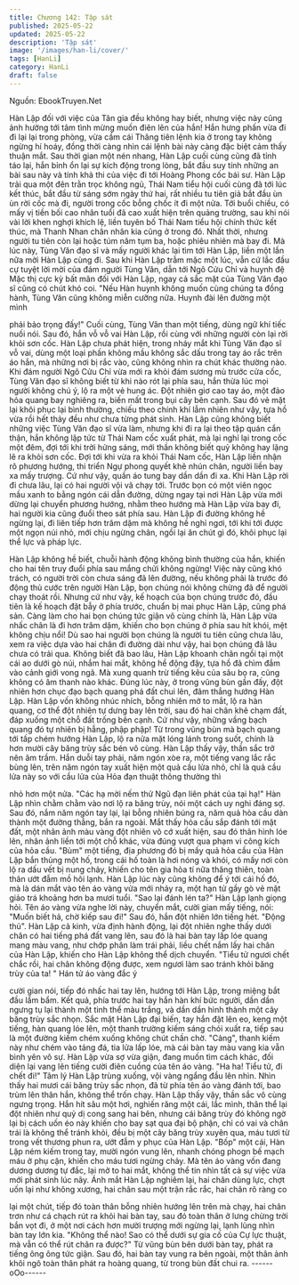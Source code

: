 ```yaml
---
title: Chương 142: Tập sát
published: 2025-05-22
updated: 2025-05-22
description: 'Tập sát'
image: '/images/han-li/cover/'
tags: [HanLi]
category: HanLi
draft: false
---
```


Nguồn: EbookTruyen.Net

Hàn Lập đối với việc của Tân gia đều không hay biết, nhưng việc
này cũng ảnh hưởng tới tâm tình mừng muốn điên lên của hắn!
Hắn hưng phấn vừa đi đi lại lại trong phòng, vừa cầm cái Thăng
tiên lệnh kia ở trong tay không ngừng hí hoáy, đồng thời càng
nhìn cái lệnh bài này càng đặc biệt cảm thấy thuận mắt.
Sau thời gian một nén nhang, Hàn Lập cuối cùng cũng đã tỉnh táo
lại, hắn bỉnh ổn lại sự kích động trong lòng, bắt đầu suy tính
những an bài sau này và tính khả thi của việc đi tới Hoàng Phong
cốc bái sư.
Hàn Lập trải qua một đên trằn trọc không ngủ, Thái Nam tiểu hội
cuối cùng đã tới lúc kết thúc, bắt đầu từ sáng sớm ngày thứ hai,
rất nhiều tu tiên giả bắt đầu ùn ùn rời cốc mà đi, người trong cốc
bỗng chốc ít đi một nửa.
Tới buổi chiều, có mấy vị tiền bối cao nhân tuổi đã cao xuất hiện
trên quảng trường, sau khi nói vài lời khen nghợi khích lệ, liền
tuyên bố Thái Nam tiểu hội chính thức kết thúc, mà Thanh Nhan
chân nhân kia cũng ở trong đó.
Nhất thời, nhưng người tu tiên còn lại hoặc túm năm tụm ba, hoặc
phiêu nhiên mà bay đi. Mà lúc này, Tùng Văn đạo sĩ và mấy
người khác lại tìm tới Hàn Lập, liền một lần nữa mời Hàn Lập
cùng đi.
Sau khi Hàn Lập trằm mặc một lúc, vẫn cứ lắc đầu cự tuyệt lời
mời của đám người Tùng Văn, dẫn tới Ngô Cửu Chỉ và huynh đệ
Mặc thị cực kỳ bất mãn đối với Hàn Lập, ngay cả sắc mặt của
Tùng Vân đạo sĩ cũng có chút khó coi.
"Nếu Hàn huynh không muốn cùng chúng ta đồng hành, Tùng
Văn cũng không miễn cưỡng nữa. Huynh đài lên đường một mình

phải bảo trọng đấy!" Cuối cùng, Tùng Văn than một tiếng, dùng
ngữ khí tiếc nuối nói.
Sau đó, hắn vỗ vỗ vai Hàn Lập, rồi cùng với những người còn lại
rời khỏi sơn cốc.
Hàn Lập chưa phát hiện, trong nháy mắt khi Tùng Văn đạo sĩ vỗ
vai, dùng một loại phấn không mầu không sắc dấu trong tay áo
rắc trên áo hắn, mà những nơi bị rắc vào, cũng không nhìn ra
chút khác thường nào.
Khi đám người Ngô Cửu Chỉ vừa mới ra khỏi đám sương mù
trước cửa cốc, Tùng Văn đạo sĩ không biết từ khi nào rót lại phía
sau, hắn thừa lúc mọi người không chú ý, lộ ra một vẻ hung ác.
Đột nhiên giơ cao tay áo, một đảo hỏa quang bay nghiêng ra,
biến mất trong bụi cây bên cạnh. Sau đó vẻ mặt lại khôi phục lại
bình thường, chiếu theo chính khí lẫm nhiên như vậy, tựa hồ vừa
rồi hết thảy đều như chưa từng phát sinh.
Hàn Lập cũng không biết những việc Tùng Văn đạo sĩ vừa làm,
nhưng khi đi ra lại theo tập quán cẩn thận, hắn không lập tức từ
Thái Nam cốc xuất phát, mà lại nghỉ lại trong cốc một đêm, đợi tới
khi trời hửng sáng, mới thần không biết quỷ không hay lặng lẽ ra
khỏi sơn cốc.
Đợi tới khi vừa ra khỏi Thái Nam cốc, Hàn Lập liền nhận rõ
phương hướng, thi triển Ngự phong quyết khẽ nhún chân, người
liền bay xa mấy trượng. Cứ như vậy, quần áo tung bay dần dần đi
xa.
Khi Hàn Lập rời đi chưa lâu, lại có hai người vội vã chạy tới.
Trước bọn có một viên ngọc mầu xanh to bằng ngón cái dẫn
đường, dừng ngay tại nơi Hàn Lập vừa mới dừng lại chuyển
phương hướng, nhằm theo hướng mà Hàn Lập vừa bay đi, hai
người kia cũng đuổi theo sát phía sau.
Hàn Lập đi đường không hề ngừng lại, đi liên tiếp hơn trăm dặm
mà không hề nghỉ ngơi, tới khi tới được một ngọn núi nhỏ, mới
chịu ngừng chân, ngồi lại ăn chút gì đó, khôi phục lại thể lực và
pháp lực.

Hàn Lập không hề biết, chuỗi hành động không bình thường của
hắn, khiến cho hai tên truy đuổi phía sau mắng chửi không
ngừng!
Việc này cũng khó trách, có người trời còn chưa sáng đã lên
đường, nếu không phải là trước đó động thủ cước trên người Hàn
Lập, bọn chúng nói không chừng đã để người chạy thoát rồi.
Nhưng cứ như vậy, kế hoạch của bọn chúng trước đó, đầu tiên là
kế hoạch đặt bẫy ở phía trước, chuẩn bị mai phục Hàn Lập, cũng
phá sản.
Càng làm cho hai bọn chúng tức giận vô cùng chính là, Hàn Lập
vừa nhấc chân là đi hơn trăm dặm, khiến cho bọn chúng ở phía
sau hít khói, mệt không chịu nổi! Dù sao hai người bọn chúng là
người tu tiên cũng chưa lâu, xem ra việc dựa vào hai chân đi
đường dài như vậy, hai bọn chúng đã lâu chưa có trải qua.
Không biết đã bao lâu, Hàn Lập khoanh chân ngồi tại một cái ao
dưới gò núi, nhắm hai mắt, không hề động đậy, tựa hồ đã chìm
đắm vào cảnh giới vong ngã. Mà xung quanh trừ tiếng kêu của
sâu bọ ra, cũng không có âm thanh nào khác.
Đúng lúc này, ở trong vũng bùn gần đấy, đột nhiên hơn chục đạo
bạch quang phá đất chui lên, đâm thẳng hướng Hàn Lập.
Hàn Lập vốn không nhúc nhích, bỗng nhiên mở to mắt, lộ ra hàn
quang, cơ thể đột nhiên tự dưng bay lên trời, sau đó hai chân khẽ
chạm đất, đáp xuống một chỗ đất trống bên cạnh.
Cứ như vậy, những vầng bạch quang đó tự nhiên bị hẫng, phập
phập! Từ trong vũng bùn mà bạch quang tới tấp chém hướng
Hàn Lập, lộ ra nửa mặt lóng lánh trong suốt, chính là hơn mười
cây băng trùy sắc bén vô cùng.
Hàn Lập thấy vậy, thần sắc trở nên âm trầm.
Hắn duỗi tay phải, năm ngón xòe ra, một tiếng vang lắc rắc bùng
lên, trên năm ngón tay xuất hiện một quả cầu lửa nhỏ, chỉ là quả
cầu lửa này so với cầu lửa của Hỏa đạn thuật thông thường thì

nhỏ hơn một nửa.
"Các hạ mời nếm thử Ngũ đạn liên phát của tại hạ!" Hàn Lập nhìn
chằm chằm vào nơi lộ ra băng trùy, nói một cách uy nghi đáng sợ.
Sau đó, nắm năm ngón tay lại, lại bỗng nhiên búng ra, năm quả
hòa cầu dàn thành một đường thẳng, bắn ra ngoài.
Mắt thấy hỏa cầu sắp đánh tới mặt đất, một nhân ảnh màu vàng
đột nhiên vô cớ xuất hiện, sau đó thân hình lóe lên, nhân ảnh liền
tới một chỗ khác, vừa đúng vượt qua phạm vi công kích của hỏa
cầu.
"Bùm" một tiếng, địa phương đó bị mấy quả hỏa cầu của Hàn Lập
bắn thủng một hố, trong cái hố toàn là hơi nóng và khói, có mấy
nơi còn lộ ra dấu vết bị nung chảy, khiến cho tên gia hỏa tí nữa
thăng thiên, toàn thân ướt đẫm mồ hôi lạnh.
Hàn Lập lúc này cũng không để ý tới cái hố đó, mà là dán mắt
vào tên áo vàng vửa mới nhảy ra, một hạn tử gầy gò vẻ mặt giảo
trá khoảng hơn ba mươi tuổi.
"Sao lại đánh lén ta?" Hàn Lập lạnh giọng hỏi.
Tên áo vàng vừa nghe lời này, chuyển mắt, cười gian mấy tiếng,
nói:
"Muốn biết hả, chờ kiếp sau đi!"
Sau đó, hắn đột nhiên lớn tiếng hét.
"Động thủ".
Hàn Lập cả kinh, vừa định hành động, lại đột nhiên nghe thấy
dưới chân có hai tiếng phá đất vang lên, sau đó là hai bàn tay lấp
lóe quang mang màu vang, như chớp phân làm trái phải, liều chết
nắm lấy hai chân của Hàn Lập, khiến cho Hàn Lập không thể dịch
chuyển.
"Tiểu tử ngươi chết chắc rồi, hai chân không động được, xem
ngươi làm sao tránh khỏi băng trùy của ta! " Hán tử áo vàng đắc ý

cười gian nói, tiếp đó nhấc hai tay lên, hướng tới Hàn Lập, trong
miệng bắt đầu lẩm bẩm.
Kết quả, phía trước hai tay hắn hàn khí bức người, dần dần
ngưng tụ lại thành một tinh thể màu trắng, và dần dần hình thành
một cây băng trùy sắc nhọn.
Sắc mặt Hàn Lập đại biến, tay hắn đặt lên eo, keng một tiếng, hàn
quang lóe lên, một thanh trường kiếm sáng chói xuất ra, tiếp sau
là một đường kiếm chém xuống không chút chần chờ.
"Cảng", thanh kiếm này như chém vào tảng đá, tia lửa lấp lóe, mà
cái bàn tay màu vang kia vẫn bình yên vô sự.
Hàn Lập vừa sợ vừa giận, đang muốn tìm cách khác, đối diện lại
vang lên tiếng cười điên cuồng của tên áo vàng.
"Ha ha! Tiểu tử, đi chết đi!"
Tâm lý Hàn Lập trùng xuống, vội vàng ngẩng đầu lên nhìn.
Nhìn thấy hai mươi cái băng trùy sắc nhọn, đã từ phía tên áo
vàng đánh tới, bao trùm lên thân hắn, không thể trốn chạy.
Hàn Lập thấy vậy, thần sắc vô cùng ngưng trọng. Hắn hít sâu một
hơi, nghiến răng một cái, lắc mình, thân thể lại đột nhiên như quỷ
dị cong sang hai bên, nhưng cái băng trùy đó không ngờ lại bị
cách uốn éo này khiến cho bay sạt qua đại bộ phận, chỉ có vai và
chân trái là không thể tránh khỏi, đều bị một cây băng trùy xuyên
qua, máu tươi từ trong vết thương phun ra, ướt đẫm y phục của
Hàn Lập.
"Bốp" một cái, Hàn Lập ném kiếm trong tay, mười ngón vung lên,
nhanh chóng phogn bế mạch máu ở phụ cận, khiến cho máu tươi
ngừng chảy. Mà tên áo vàng vốn đang dương dương tự đắc, lại
mở to hai mắt, không thể tin nhìn tất cả sự việc vừa mới phát sinh
lúc nãy.
Ánh mắt Hàn Lập nghiêm lại, hai chân dùng lực, chợt uốn lại như
không xương, hai chân sau một trận rắc rắc, hai chân rõ ràng co

lại một chút, tiếp đó toàn thân bỗng nhiên hướng lên trên mà
chạy, hai chân trơn như cá chạch rút ra khỏi hai bàn tay, sau đó
toàn thân ở lưng chừng trời bắn vọt đi, ở một nơi cách hơn mười
trượng mới ngừng lại, lạnh lùng nhìn bàn tay lớn kia.
"Không thể nào! Sao có thể dưới sự gia cố của Cự lực thuật, mà
vẫn có thể rút chân ra được?" Từ vũng bùn bên dưới bàn tay,
phát ra tiếng ông ông tức giận.
Sau đó, hai bàn tay vung ra bên ngoài, một thân ảnh khôi ngô
toàn thân phát ra hoàng quang, từ trong bùn đất chui ra.
------oOo------
